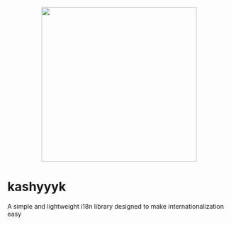 <p align="center">
  <img src="https://github.com/user-attachments/assets/577d4b61-73e8-4650-8a3a-3913bf8e2d53" width="350" />
</p>

# kashyyyk

A simple and lightweight i18n library designed to make internationalization easy
